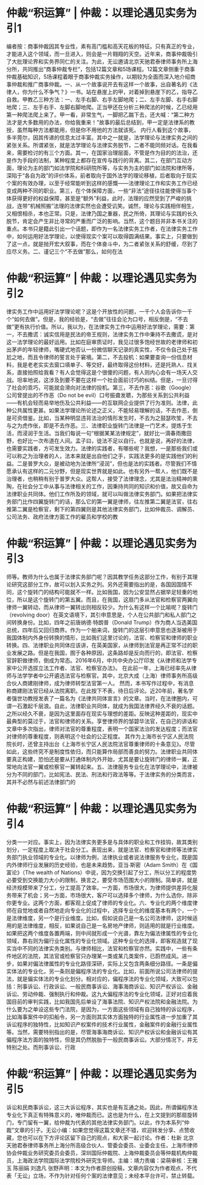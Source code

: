 # 仲裁“积运算” | 仲裁：以理论遇见实务为引1

编者按：商事仲裁因其专业性，素有高门槛和高天花板的特征。只有真正的专业，才能进入这个领域，而一旦进入，则会是一片翱翔的天空。近年来，商事仲裁吸引了大批理论界和实务界同仁的关注。为此，无讼邀请北京天驰君泰律师事务所上海分所，共同推出“商事仲裁专栏”，包括12篇文章和5场课程。12篇文章侧重于商事仲裁基础知识，5场课程着眼于商事仲裁实务操作，以期较为全面而深入地介绍商事仲裁和推广商事仲裁。一、从一个故事说开去有这样一个故事，出自著名的《法律人，你为什么不争气？》一书。站在悬崖上的甲，对着掉到悬崖下的乙，指导乙自救。甲教乙三种方法：一、左手右脚、右手左脚地爬；二、左手左脚、右手右脚地爬；三、左手右手、左脚右脚地爬。正当甲还在分析三种爬法的时候，乙已经用第一种爬法爬上来了。甲一看，非常生气，一脚把乙踹下去，还大喊：“第二种方法才是大多数用的办法，你给我重来！”故事的最后总结到，甲一定是法律系的教授，虽然每种方法都能用，但是你不用他的方法就该死。 内行人看到这个故事，多半莞尔，因其传递的信息太过丰富。其中之一就是，法学理论与法律实务之间的紧张关系。所谓紧张，就是法学理论与法律实务脱节，二者不能同频对话。在我看来，需要检讨的有三个方面。其一，在国家治理层面，不管是作为目的的法治，还是作为手段的法制，某种程度上都存在宣传与践行的背离。其二，在部门互动方面，理论为主的部门如法学院和科研院所等，与实务为主的部门如法院和律所等，深陷于“各自为政”的评价体系，前者取向于国外法学的理论移植，后者取向于现实个案的有效办理，以至于经常能听到这样的感慨——法律理论工作和实务工作已经变成两种不同的职业。第三，在个体保障方面，一些“非法”途径往往能使得当事个体获得更好的权益保障，甚至是“额外”利益，此时，法理的应然受到了严峻的挑战，连带“机械照搬”法理的法律实然也会遭受讥笑。诚然，理论与实践相伴相生，又相恨相杀，本也正常。只是，法律乃国之重器，民之所倚，其理论与实践的长久脱节，肯定会产生非比寻常的严重而广泛的影响。当然，这个题目并非本书关注的重点。本书只是籍此引出一个话题，即作为一名法律实务工作者，在法律实务工作中，如何运用好法学理论，以使得现实个案可以取得圆满结果。事实上，只要做到了这一点，就是抛开宏大叙事，而在个体奋斗中，为二者紧张关系的舒缓，尽到了应尽义务。二、谨记三个“不去做”那么，如何在法

# 仲裁“积运算” | 仲裁：以理论遇见实务为引2

律实务工作中运用好法学理论呢？这是个开放性的问题，一千个人会告诉你一千个“如何去做”。但是，我的经验是，“去做”往往会沦为口号，相反倒是，“不去做”更有执行价值。所以，我以为，在法律实务工作中运用好法学理论，需要：第一，不去撒谎：诚实信用是民法的帝王规则，法律实务工作中秉持不去撒谎，是对这一法学理论的最好运用。比如在庭审质证时，我见过很多饱经世故的老律师和初出茅庐的年轻律师，嘴硬式地否认一份微信聊天记录的真实性，不仅令自己处于尴尬之地，而且令律师的誓言处于窘境。第二，不去投机：如果要查询一份信息材料，我是老老实实去窗口填单子、等交好，最终取得这份材料，还是托熟人、找关系，直接拍照给我看？有人会觉得这是个很傻的问题，有人则内心会有一场天人交战。坦率地说，这涉及到要不要在这样一个社会面前讨巧的纠结。但是，一旦讨得了社会的乖巧，可能就会滑向对法律的投机。第三，不去作恶：谷歌（Google）公司曾提出的不作恶（Do not be evil）口号振聋发聩，为那些关系到公共利益——有机会轻而易举地伤及公共利益——的互联网企业提供了行为准则。法律，此种公共属性更甚。如果法学理论所论述之正义，不能轻易理解的话，不去作恶，倒是可资借鉴。比如，当某种明显违背法治的情形发生时，不去为之鼓瑟吹笙，不去与之为虎作伥，即是不去作恶。三、法律职业旋转门法律是一门艺术，提炼于生活，而浸润于生活。当我们每说一句“根据某某法律规定”，就好比一滴春雨撒田野，也好比一次布道在人间。孟子曰，徒法不足以自行。也就是说，再好的法律，也需要实践者，方可发生效力。法律的实践者，有哪些呢？我想，一是那些我们或可以称之为治理者的人，法本来就是出自他们之手，实践法更多的是实践他们的利益。二是普罗大众，是被动地为法律所“浸润”，但也是法的实践者。尽管我们不情愿承认有这样的二元分野，但是现实世界就是如此。也有另外一帮人，他们既不是治理者，也稍稍有别于普罗大众。这帮人，接受了法律理念，尤其是法治精神的熏陶，在社会分工中从事与法律相关的工作，因秉持共同的知识和价值，故又自命为法律职业共同体。他们工作所及的领域，就可以叫做法律实务部门。如果把法律实务部门比作四翼旋转门的话，那么它的第一翼是律师，往左推第二翼是法官，往右推第二翼是检察官，剩下的第四翼则是其他法律实务部门，比如仲裁员、调解员、公司法务、政府法律方面工作的雇员和学校的教

# 仲裁“积运算” | 仲裁：以理论遇见实务为引3

师等。教师为什么也属于法律实务部门呢？因其教学任务这部分工作，有别于其理论研究这部分工作，故可以划入实务之列。另外还需要指出的是，各国因国情不同，这个旋转门的结构可能就不一样。比如我国，因为公安显然占据举足轻重的地位，所以是这个旋转门的第五翼。而且，在我国，这扇门多从法官和检察官两翼向律师一翼转动，而从律师一翼转出则相反较少。为什么有这样一个比喻呢？旋转门（revolving door）在英文语境下，其引申意思是，个人在公共部门和私人部门之间转换身份。比如，四年之前唐纳德∙特朗普（Donald Trump）作为商人当选美国总统，四年后又回归商界。作为一个舶来词，旋转门的这层引申意思也逐渐被用于我国体制内外身份转换的情形，比如我们这里讨论的，法官、检察官和律师的职业转换。四、法律职业共同体应该讲，在英美国家，从律师到法官是再正常不过的职业发展之路。但是在我国，囿于各种原因，这条路却是反向而行的，即法官、检察官辞职做律师，倒成为常态。2016年6月，中共中央办公厅印发《从律师和法学专家中公开选拔立法工作者、法官、检察官办法》。 在此前一年，上海已经率先从律师与法学学者中公开遴选法官与检察官。其中，北京大成（上海）律师事务所高级合伙人商建刚律师，成为律师转型法官第一人。 然而，本书写作过程中，有消息称商建刚法官已经从法院离职。在此按下不表，待日后评论。近20年前，著名学者强世功教授发表了一篇名为《法律共同体宣言》的文章。当时，在法律圈内，可谓一石激起千层浪。自此，法律职业共同体，就成为我国法律界经久不衰的话题。之所以经久不衰，是因为这里面存在现实与理想的差距。反映这种差距的，现实中最典型的莫过于，法官和律师的关系。享誉律师界的邹碧华法官，在自己的讲话和文章中多次指出，律师对法官的尊重程度，表明一个国家法治的发达程度；而法官对律师的尊重程度，则表明这个社会的公正程度。 其作为上海市长宁区人民法院院长时，还曾主持出台《上海市长宁区人民法院法官尊重律师的十条意见》。尽管如此，这些终究不是制度性依归，而只能算作局部而善良的努力。法律职业共同体要真正构建，恐怕还是要从打通体制内外开始，尤其是要让旋转门的律师一翼，正常地向法官一翼或检察官一翼转起来。五、法律服务专业化在法学理论中，法律被分为不同的部门，比如宪法、民法、刑法和行政法等等。于法律实务的分类而言，其并不必然与前述法律部门的

# 仲裁“积运算” | 仲裁：以理论遇见实务为引4

分类一一对应。事实上，因为法律实务更多是与具体的职业和工作挂钩，故其类别划分，一定程度上取决于社会分工。表现出来，就是法官、检察官和律师等法律实务部门执业领域的专业化。以律师为例，法律执业或者说法律服务专业化，既是国内外律师行业发展的历史经验，也是未来趋势。亚当∙斯密（Adam Smith）在《国富论》（The wealth of Nations）中说，因为交换引起了分工，所以分工的程度势必要受到交换能力大小的限制，换言之，要受市场范围大小的限制。简单讲，就是经济规模带来了分工，分工提高了效率。一方面，市场很大，为律师提供差异化服务带来了机会；另一方面，市场很大，客户可以选择多个律师，为什么选你，除非你更专业。这两个方面，都客观上促成了律师的专业化。六、专业化的两个维度律师在自觉地或者自然地走向专业化的过程中，选择专业化的维度基本有两个，一个是法律维度，另一个是行业维度。比如，假如说自己是一名公司法律师，这时候适用的是法律维度，相反，如果说自己是一名房地产律师，则适用的就是行业维度。如果把这两个维度各置两端，则中间就形成一个光谱，靠左为偏法律属性的专业化领域，靠右则为偏行业化属性的专业化领域。这种专业化的选择，即客观造就了现实当中不同的法律实务类别。与律师相比，法官和检察官亦然。实践中，一些有条件地区的法院，其法官或检察官只办理某一类或某几类案件，已蔚然成风。进一步，如果对偏法律属性的专业化路径深研，实际上又包含两条细分路径。一条是偏实体法的专业化，另一条则是偏程序法的专业化。比如，前面所说公司法律师的提法，就是偏实体法的专业化划分。相对应的，偏程序法的专业化领域，大致可以包括：刑事诉讼、行政诉讼、一般民商事诉讼、海事海商诉讼、知识产权诉讼、金融诉讼、劳动仲裁、强制执行和仲裁。这九大偏程序法的专业化领域，正好对应着我国目前的审判实践，比如我国先后单设了海事法院、知识产权法院和金融法院。为什么要为之单设这些专门法院，是因为，一方面这些领域有自己独特的诉讼程序，比如海事案件中的扣船令，另一方面则其实体方面独特的行业属性进一步加重了其诉讼程序的独特性，比如知识产权案件的技术行业属性，金融案件的金融行业属性等。当然，需要特别指出的是，尽管海事海商诉讼、知识产权诉讼和金融诉讼有其偏程序法方面的独特性，但是其仍然脱胎于一般民商事诉讼。大部分情况下，并无特别之处。而刑事诉讼、行政

# 仲裁“积运算” | 仲裁：以理论遇见实务为引5

诉讼和民商事诉讼，这三大诉讼程序，其实也是有互通之处。因此，所谓偏程序法专业化下真正有特殊意义的，唯仲裁而已。这也是为什么，在上文提到的那扇旋转门，专门留有一翼，给仲裁为代表的其他法律实务部门。以此，作为本系列“仲裁”文章的引子。无讼小编：如果您觉得这篇文章还不错，欢迎转发分享、点赞收藏，您也可以在下方评论区留下自己的观点，和大家一起讨论。作者：杜新 北京天驰君泰律师事务所上海分所高级合伙人、管委会委员、业委会主任，上海市律师协会仲裁业务研究委员会委员，深圳国际仲裁院、上海仲裁委员会等仲裁机构仲裁员，上海政法学院国际法学院校外研究生导师。主编：靖力责编：梁萌审核：王雅玉 陈丽娟 刘逸凡 张野声明：本文为作者原创投稿，文章内容仅为作者观点，不代表「无讼」立场，不作为针对任何个案的法律意见；未经本平台许可，禁止转载。

